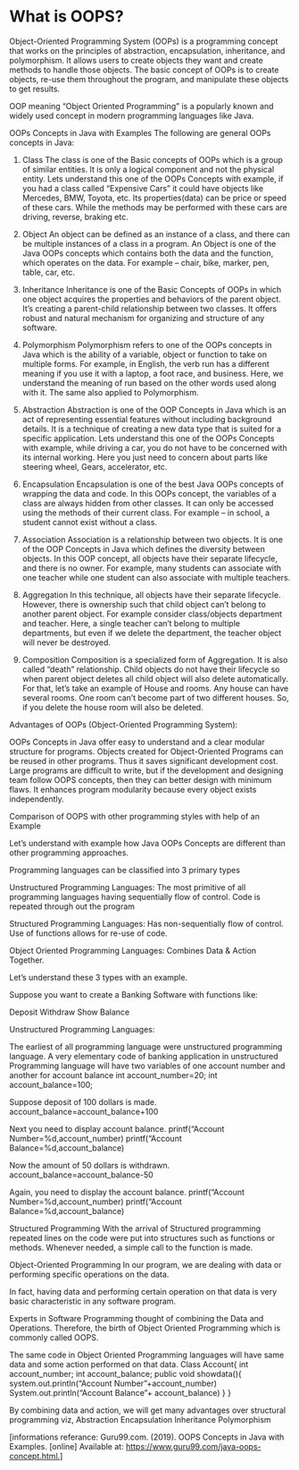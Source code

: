 # What is OOPS?
Object-Oriented Programming System (OOPs) is a programming concept that works on the principles of abstraction, encapsulation, inheritance, and polymorphism. It allows users to create objects they want and create methods to handle those objects. The basic concept of OOPs is to create objects, re-use them throughout the program, and manipulate these objects to get results.

OOP meaning “Object Oriented Programming” is a popularly known and widely used concept in modern programming languages like Java.

OOPs Concepts in Java with Examples
The following are general OOPs concepts in Java:

1) Class
The class is one of the Basic concepts of OOPs which is a group of similar entities. It is only a logical component and not the physical entity. Lets understand this one of the OOPs Concepts with example, if you had a class called “Expensive Cars” it could have objects like Mercedes, BMW, Toyota, etc. Its properties(data) can be price or speed of these cars. While the methods may be performed with these cars are driving, reverse, braking etc.

2) Object
An object can be defined as an instance of a class, and there can be multiple instances of a class in a program. An Object is one of the Java OOPs concepts which contains both the data and the function, which operates on the data. For example – chair, bike, marker, pen, table, car, etc.
3) Inheritance
Inheritance is one of the Basic Concepts of OOPs in which one object acquires the properties and behaviors of the parent object. It’s creating a parent-child relationship between two classes. It offers robust and natural mechanism for organizing and structure of any software.

4) Polymorphism
Polymorphism refers to one of the OOPs concepts in Java which is the ability of a variable, object or function to take on multiple forms. For example, in English, the verb run has a different meaning if you use it with a laptop, a foot race, and business. Here, we understand the meaning of run based on the other words used along with it. The same also applied to Polymorphism.

5) Abstraction
Abstraction is one of the OOP Concepts in Java which is an act of representing essential features without including background details. It is a technique of creating a new data type that is suited for a specific application. Lets understand this one of the OOPs Concepts with example, while driving a car, you do not have to be concerned with its internal working. Here you just need to concern about parts like steering wheel, Gears, accelerator, etc.

6) Encapsulation
Encapsulation is one of the best Java OOPs concepts of wrapping the data and code. In this OOPs concept, the variables of a class are always hidden from other classes. It can only be accessed using the methods of their current class. For example – in school, a student cannot exist without a class.
7) Association
Association is a relationship between two objects. It is one of the OOP Concepts in Java which defines the diversity between objects. In this OOP concept, all objects have their separate lifecycle, and there is no owner. For example, many students can associate with one teacher while one student can also associate with multiple teachers.

8) Aggregation
In this technique, all objects have their separate lifecycle. However, there is ownership such that child object can’t belong to another parent object. For example consider class/objects department and teacher. Here, a single teacher can’t belong to multiple departments, but even if we delete the department, the teacher object will never be destroyed.

9) Composition
Composition is a specialized form of Aggregation. It is also called “death” relationship. Child objects do not have their lifecycle so when parent object deletes all child object will also delete automatically. For that, let’s take an example of House and rooms. Any house can have several rooms. One room can’t become part of two different houses. So, if you delete the house room will also be deleted.

Advantages of OOPs (Object-Oriented Programming System):

OOPs Concepts in Java offer easy to understand and a clear modular structure for programs.
Objects created for Object-Oriented Programs can be reused in other programs. Thus it saves significant development cost.
Large programs are difficult to write, but if the development and designing team follow OOPS concepts, then they can better design with minimum flaws.
It enhances program modularity because every object exists independently.

Comparison of OOPS with other programming styles with help of an Example

Let’s understand with example how Java OOPs Concepts are different than other programming approaches.

Programming languages can be classified into 3 primary types

Unstructured Programming Languages: The most primitive of all programming languages having sequentially flow of control. Code is repeated through out the program

Structured Programming Languages: Has non-sequentially flow of control. Use of functions allows for re-use of code.

Object Oriented Programming Languages: Combines Data & Action Together.

Let’s understand these 3 types with an example.

Suppose you want to create a Banking Software with functions like:

Deposit
Withdraw
Show Balance

Unstructured Programming Languages:

The earliest of all programming language were unstructured programming language. A very elementary code of banking application in unstructured Programming language will have two variables of one account number and another for account balance
    int account_number=20;
    int account_balance=100;

Suppose deposit of 100 dollars is made.
account_balance=account_balance+100

Next you need to display account balance.
    printf(“Account Number=%d,account_number)
    printf(“Account Balance=%d,account_balance)

Now the amount of 50 dollars is withdrawn.
    account_balance=account_balance-50

Again, you need to display the account balance.
    printf(“Account Number=%d,account_number)
    printf(“Account Balance=%d,account_balance)

Structured Programming
With the arrival of Structured programming repeated lines on the code were put into structures such as functions or methods. Whenever needed, a simple call to the function is made.

Object-Oriented Programming
In our program, we are dealing with data or performing specific operations on the data.

In fact, having data and performing certain operation on that data is very basic characteristic in any software program.

Experts in Software Programming thought of combining the Data and Operations. Therefore, the birth of Object Oriented Programming which is commonly called OOPS.

The same code in Object Oriented Programming languages will have same data and some action performed on that data.
    Class Account{
        int account_number;
        int account_balance;
    public void showdata(){
        system.out.println(“Account Number”+account_number)
        System.out.println(“Account Balance”+ account_balance)
    }
    }

By combining data and action, we will get many advantages over structural programming viz,
Abstraction
Encapsulation
Inheritance
Polymorphism

[informations referance: Guru99.com. (2019). OOPS Concepts in Java with Examples. [online] Available at: https://www.guru99.com/java-oops-concept.html.]